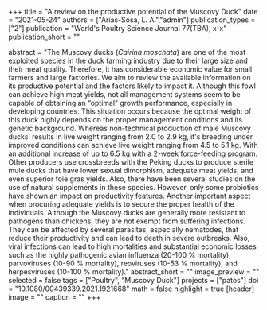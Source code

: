 +++
title = "A review on the productive potential of the Muscovy Duck"
date = "2021-05-24"
authors = ["Arias-Sosa, L. A.","admin"]
publication_types = ["2"]
publication = "World's Poultry Science Journal 77(TBA), x-x"
publication_short = ""

abstract = "The Muscovy ducks (*Cairina moschata*) are one of the most exploited species in the duck farming industry due to their large size and their meat quality. Therefore, it has considerable economic value for small farmers and large factories. We aim to review the available information on its productive potential and the factors likely to impact it. Although this fowl can achieve high meat yields, not all management systems seem to be capable of obtaining an “optimal” growth performance, especially in developing countries. This situation occurs because the optimal weight of this duck highly depends on the proper management conditions and its genetic background. Whereas non-technical production of male Muscovy ducks’ results in live weight ranging from 2.0 to 2.9 kg, it's breeding under improved conditions can achieve live weight ranging from 4.5 to 5.1 kg. With an additional increase of up to 6.5 kg with a 2-week force-feeding program. Other producers use crossbreeds with the Peking ducks to produce sterile mule ducks that have lower sexual dimorphism, adequate meat yields, and even superior foie gras yields. Also, there have been several studies on the use of natural supplements in these species. However, only some probiotics have shown an impact on productivity features. Another important aspect when procuring adequate yields is to secure the proper health of the individuals. Although the Muscovy ducks are generally more resistant to pathogens than chickens, they are not exempt from suffering infections. They can be affected by several parasites, especially nematodes, that reduce their productivity and can lead to death in severe outbreaks. Also, viral infections can lead to high mortalities and substantial economic losses such as the highly pathogenic avian influenza (20-100 % mortality), parvoviruses (10-90 % mortality), reoviruses (10-53 % mortality), and herpesviruses (10-100 % mortality)."
abstract_short = ""
image_preview = ""
selected = false
tags = ["Poultry", "Muscovy Duck"]
projects = ["patos"]
doi = "10.1080/00439339.2021.1921668"
math = false
highlight = true
[header]
image = ""
caption = ""
+++
